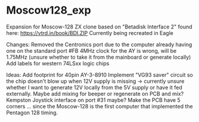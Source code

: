 # Moscow128_exp
Expansion for Moscow-128 ZX clone
based on "Betadisk Interface 2" found here: https://vtrd.in/book/BDI.ZIP
Currently being recreated in Eagle

Changes:
Removed the Centronics port due to the computer already having one on the standard port #FB
4MHz clock for the AY is wrong, will be 1.75MHz (unsure whether to take it from the mainboard or generate locally)
Add labels for western 74LSxx logic chips

Ideas:
Add footprint for 40pin AY-3-8910
Implement "VG93 saver" circuit so the chip doesn't blow up when 12V supply is missing
-> currently unsure whether I want to generate 12V locally from the 5V supply or have it fed externally.
Maybe add mixing for beeper or regenerate on PCB and mix?
Kempston Joystick interface on port #31 maybe?
Make the PCB have 5 corners ... since the Moscow-128 is the first computer that implemented the Pentagon 128 timing.
